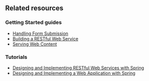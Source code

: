## Related resources

### Getting Started guides

* [Handling Form Submission][gs-handling-form-submission]
* [Building a RESTful Web Service][gs-rest-service]
* [Serving Web Content][gs-serving-web-content]

[gs-handling-form-submission]: /guides/gs/handling-form-submission
[gs-rest-service]: /guides/gs/rest-service
[gs-serving-web-content]: /guides/gs/serving-web-content

### Tutorials

* [Designing and Implementing RESTful Web Services with Spring][tut-rest]
* [Designing and Implementing a Web Application with Spring][tut-web]

[tut-rest]: /guides/tutorials/rest/
[tut-web]: /guides/tutorials/web

